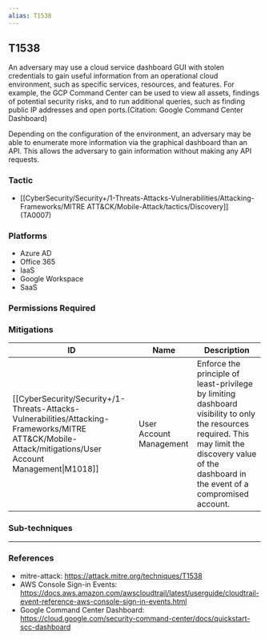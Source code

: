 ```yaml
---
alias: T1538
---
```


## T1538

An adversary may use a cloud service dashboard GUI with stolen credentials to gain useful information from an operational cloud environment, such as specific services, resources, and features. For example, the GCP Command Center can be used to view all assets, findings of potential security risks, and to run additional queries, such as finding public IP addresses and open ports.(Citation: Google Command Center Dashboard)

Depending on the configuration of the environment, an adversary may be able to enumerate more information via the graphical dashboard than an API. This allows the adversary to gain information without making any API requests.


### Tactic
- [[CyberSecurity/Security+/1-Threats-Attacks-Vulnerabilities/Attacking-Frameworks/MITRE ATT&CK/Mobile-Attack/tactics/Discovery]] (TA0007)

### Platforms
- Azure AD
- Office 365
- IaaS
- Google Workspace
- SaaS

### Permissions Required

### Mitigations

| ID | Name | Description |
| --- | --- | --- |
| [[CyberSecurity/Security+/1-Threats-Attacks-Vulnerabilities/Attacking-Frameworks/MITRE ATT&CK/Mobile-Attack/mitigations/User Account Management\|M1018]] | User Account Management | Enforce the principle of least-privilege by limiting dashboard visibility to only the resources required. This may limit the discovery value of the dashboard in the event of a compromised account. |

### Sub-techniques


---
### References

- mitre-attack: https://attack.mitre.org/techniques/T1538
- AWS Console Sign-in Events: https://docs.aws.amazon.com/awscloudtrail/latest/userguide/cloudtrail-event-reference-aws-console-sign-in-events.html
- Google Command Center Dashboard: https://cloud.google.com/security-command-center/docs/quickstart-scc-dashboard
